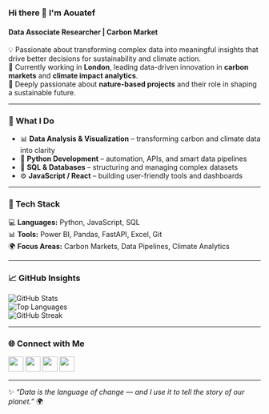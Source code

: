 ### Hi there 👋 I'm Aouatef  
#### Data Associate Researcher | Carbon Market  

💡 Passionate about transforming complex data into meaningful insights that drive better decisions for sustainability and climate action.  
🌱 Currently working in **London**, leading data-driven innovation in **carbon markets** and **climate impact analytics**.  
🌿 Deeply passionate about **nature-based projects** and their role in shaping a sustainable future.  

---

### 🧠 What I Do
- 📊 **Data Analysis & Visualization** – transforming carbon and climate data into clarity  
- 🐍 **Python Development** – automation, APIs, and smart data pipelines  
- 🧾 **SQL & Databases** – structuring and managing complex datasets  
- ⚙️ **JavaScript / React** – building user-friendly tools and dashboards  

---

### 🔧 Tech Stack  
💻 **Languages:** Python, JavaScript, SQL  
📊 **Tools:** Power BI, Pandas, FastAPI, Excel, Git  
🌍 **Focus Areas:** Carbon Markets, Data Pipelines, Climate Analytics  

---

### 📈 GitHub Insights  

![GitHub Stats](https://github-readme-stats.vercel.app/api?username=aouatefm&show_icons=true&theme=react&count_private=true)  
![Top Languages](https://github-readme-stats.vercel.app/api/top-langs/?username=aouatefm&layout=compact&theme=react)  
![GitHub Streak](https://github-readme-streak-stats.herokuapp.com/?user=aouatefm&theme=react)  

---

### 🌐 Connect with Me  
[<img src="https://cdn.jsdelivr.net/npm/simple-icons@3.0.1/icons/github.svg" height="30">](https://github.com/aouatefm)
[<img src="https://cdn.jsdelivr.net/npm/simple-icons@3.0.1/icons/linkedin.svg" height="30">](https://www.linkedin.com/in/aouatef-mareghni/)
[<img src="https://cdn.jsdelivr.net/npm/simple-icons@3.0.1/icons/python.svg" height="30">](https://www.python.org/)
[<img src="https://cdn.jsdelivr.net/npm/simple-icons@3.0.1/icons/javascript.svg" height="30">](https://developer.mozilla.org/en-US/docs/Web/JavaScript)

---

✨ *“Data is the language of change — and I use it to tell the story of our planet.”* 🌍
